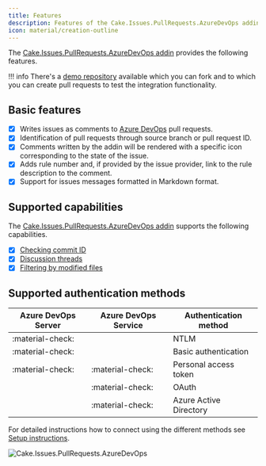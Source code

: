 ```yaml
---
title: Features
description: Features of the Cake.Issues.PullRequests.AzureDevOps addin.
icon: material/creation-outline
---
```


The [Cake.Issues.PullRequests.AzureDevOps addin](https://cakebuild.net/extensions/cake-issues-pullrequests-azuredevops/)
provides the following features.

!!! info
    There's a [demo repository] available which you can fork and to which you can create pull requests to test the integration functionality.

## Basic features

- [x] Writes issues as comments to [Azure DevOps](https://azure.microsoft.com/en-us/services/devops/) pull requests.
- [x] Identification of pull requests through source branch or pull request ID.
- [x] Comments written by the addin will be rendered with a specific icon corresponding to the state of the issue.
- [x] Adds rule number and, if provided by the issue provider, link to the rule description to the comment.
- [x] Support for issues messages formatted in Markdown format.

## Supported capabilities

The [Cake.Issues.PullRequests.AzureDevOps addin](https://cakebuild.net/extensions/cake-issues-pullrequests-azuredevops/)
supports the following capabilities.

- [x] [Checking commit ID](../../how-cake-issues-works/pull-request-integration.md#check-commit-id)
- [x] [Discussion threads](../../how-cake-issues-works/pull-request-integration.md#handle-existing-discussion-threads)
- [x] [Filtering by modified files](../../how-cake-issues-works/pull-request-integration.md#filter-issues-by-path)

## Supported authentication methods

| Azure DevOps Server | Azure DevOps Service | Authentication method          |
|---------------------|----------------------|--------------------------------|
| :material-check:    |                      | NTLM                           |
| :material-check:    |                      | Basic authentication           |
| :material-check:    | :material-check:     | Personal access token          |
|                     | :material-check:     | OAuth                          |
|                     | :material-check:     | Azure Active Directory         |

For detailed instructions how to connect using the different methods see [Setup instructions].

![Cake.Issues.PullRequests.AzureDevOps](cake.issues.pullrequests.azuredevops.png "Cake.Issues.PullRequests.AzureDevOps")

[demo repository]: https://dev.azure.com/pberger/Cake.Issues-Demo
[Setup instructions]: setup.md
